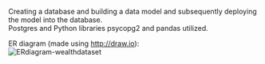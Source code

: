 Creating a database and building a data model and subsequently deploying the model into the database.  
Postgres and Python libraries psycopg2 and pandas utilized.  

ER diagram (made using http://draw.io):    
![ERdiagram-wealthdataset](https://user-images.githubusercontent.com/35755621/230672768-1d821c0b-b1ff-41d8-aa02-c1329002e1da.JPG)
